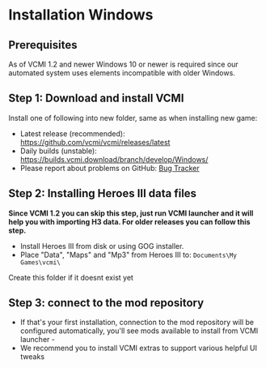 # Installation Windows

## Prerequisites

As of VCMI 1.2 and newer Windows 10 or newer is required since our automated system uses elements incompatible with older Windows.

## Step 1: Download and install VCMI

Install one of following into new folder, same as when installing new game:

- Latest release (recommended): <https://github.com/vcmi/vcmi/releases/latest>
- Daily builds (unstable): <https://builds.vcmi.download/branch/develop/Windows/>
- Please report about problems on GitHub: [Bug Tracker](https://github.com/vcmi/vcmi/issues)

## Step 2: Installing Heroes III data files

**Since VCMI 1.2 you can skip this step, just run VCMI launcher and it will help you with importing H3 data. For older releases you can follow this step.**

- Install Heroes III from disk or using GOG installer.
- Place "Data", "Maps" and "Mp3" from Heroes III to: `Documents\My Games\vcmi\`

Create this folder if it doesnt exist yet

## Step 3: connect to the mod repository

- If that's your first installation, connection to the mod repository will be configured automatically, you'll see mods available to install from VCMI launcher -
- We recommend you to install VCMI extras to support various helpful UI tweaks
